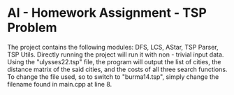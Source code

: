 # AI - Homework Assignment - TSP Problem
The project contains the following modules: DFS, LCS, AStar, TSP Parser, TSP Utils.
Directly running the project will run it with non - trivial input data. Using the "ulysses22.tsp" file, the program will output the list of cities, the distance matrix of the said cities, and the costs of all three search functions.
To change the file used, so to switch to "burma14.tsp", simply change the filename found in main.cpp at line 8.

